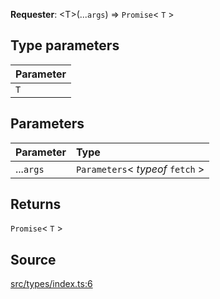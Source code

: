 **Requester**: \<T\>(...`args`) => `Promise`\< `T` \>

## Type parameters

| Parameter |
| :-------- |
| `T`       |

## Parameters

| Parameter | Type                               |
| :-------- | :--------------------------------- |
| ...`args` | `Parameters`\< _typeof_ `fetch` \> |

## Returns

`Promise`\< `T` \>

## Source

[src/types/index.ts:6](https://github.com/logto-io/js/blob/54d7193/packages/js/src/types/index.ts#L6)
